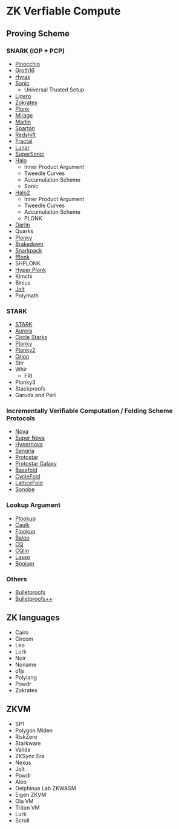 # ZK Verfiable Compute

## Proving Scheme

### SNARK (IOP + PCP)
- [Pinocchio](https://ieeexplore.ieee.org/stamp/stamp.jsp?tp=&arnumber=6547113)
- [Groth16](https://eprint.iacr.org/2016/260.pdf)
- [Hyrax](https://ieeexplore.ieee.org/stamp/stamp.jsp?tp=&arnumber=8418646)
- [Sonic](https://eprint.iacr.org/2019/099.pdf)
    - Universal Trusted Setup
- [Ligero](https://dl.acm.org/doi/pdf/10.1145/3133956.3134104)
- [Zokrates](https://api-depositonce.tu-berlin.de/server/api/core/bitstreams/2b81beb7-5b0f-4048-a56f-104317a82675/content)
- [Plonk](https://eprint.iacr.org/2019/953.pdf)
- [Mirage](https://eprint.iacr.org/2020/278.pdf)
- [Marlin](https://eprint.iacr.org/2019/1047.pdf)
- [Spartan](https://eprint.iacr.org/2019/550.pdf)
- [Redshift](https://eprint.iacr.org/2019/1400.pdf)
- [Fractal](https://eprint.iacr.org/2019/1076.pdf)
- [Lunar](https://eprint.iacr.org/2020/1069.pdf)
- [SuperSonic](https://eprint.iacr.org/2019/1229.pdf)
- [Halo](https://eprint.iacr.org/2019/1021.pdf)
  - Inner Product Argument
  - Tweedle Curves
  - Accumulation Scheme
  - Sonic
- [Halo2](https://zcash.github.io/halo2/concepts/proofs.html)
  - Inner Product Argument
  - Tweedle Curves
  - Accumulation Scheme
  - PLONK
- [Darlin](https://arxiv.org/pdf/2107.04315)
- Quarks
- [Plonky](https://github.com/0xPolygonZero/plonky)
- [Brakedown](https://eprint.iacr.org/2021/1043.pdf)
- [Snarkpack](https://research.protocol.ai/publications/snarkpack-practical-snark-aggregation/gailly2021.pdf)
- [fflonk](https://eprint.iacr.org/2021/1167.pdf)
- SHPLONK
- [Hyper Plonk](https://eprint.iacr.org/2022/1355.pdf)
- Kimchi
- Binius
- [Jolt](https://eprint.iacr.org/2023/1217.pdf)
- Polymath

### STARK
- [STARK](https://eprint.iacr.org/2018/046.pdf)
- [Aurora](https://eprint.iacr.org/2018/828.pdf)
- [Circle Starks](https://eprint.iacr.org/2024/278.pdf)
- [Plonky](https://github.com/0xPolygonZero/plonky)
- [Plonky2](https://github.com/0xPolygonZero/plonky2/blob/main/plonky2/plonky2.pdf)
- [Orion](https://eprint.iacr.org/2022/1010.pdf)
- Stir
- Whir
    - FRI
- Plonky3
- Stackproofs
- Garuda and Pari

### Incrementally Verifiable Computation / Folding Scheme Protocols
- [Nova](https://eprint.iacr.org/2021/370.pdf)
- [Super Nova](https://eprint.iacr.org/2022/1758.pdf)
- [Hypernova](https://eprint.iacr.org/2023/573.pdf)
- [Sangria](https://github.com/geometryxyz/technical_notes/blob/main/sangria_folding_plonk.pdf)
- [Protostar](https://eprint.iacr.org/2023/620.pdf)
- [Protostar Galaxy](https://eprint.iacr.org/2023/1106.pdf)
- [Basefold](https://eprint.iacr.org/2023/1705.pdf)
- [CycleFold](https://eprint.iacr.org/2023/1192.pdf)
- [LatticeFold](https://eprint.iacr.org/2023/1192.pdf)
- [Sonobe](https://privacy-scaling-explorations.github.io/sonobe-docs)

### Lookup Argument
- [Plookup](https://eprint.iacr.org/2022/086.pdf)
- [Caulk](https://eprint.iacr.org/2022/621.pdf)
- [Flookup](https://eprint.iacr.org/2022/1447.pdf)
- [Baloo](https://eprint.iacr.org/2022/1565.pdf)
- [CQ](https://eprint.iacr.org/2022/1763.pdf)
- [CQlin](https://eprint.iacr.org/2023/393.pdf)
- [Lasso](https://eprint.iacr.org/2023/1216.pdf)
- [Boojum](https://github.com/matter-labs/zksync-crypto/tree/main/crates/boojum)

### Others
- [Bulletproofs](https://ieeexplore.ieee.org/stamp/stamp.jsp?tp=&arnumber=8418611)
- [Bulletproofs++](https://eprint.iacr.org/2022/510.pdf)

## ZK languages
- Cairo
- Circom
- Leo
- Lurk
- Noir
- Noname
- o1js
- Polylang
- Powdr
- Zokrates

## ZKVM
- SP1
- Polygon Miden
- RiskZero
- Starkware
- Valida
- ZKSync Era
- Nexus
- Jolt
- Powdr
- Aleo
- Delphinus Lab ZKWASM
- Eigen ZKVM
- Ola VM
- Triton VM
- Lurk
- Scroll